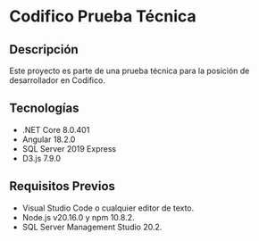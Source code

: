 # Codifico Prueba Técnica

## Descripción
Este proyecto es parte de una prueba técnica para la posición de desarrollador en Codifico.

## Tecnologías
- .NET Core 8.0.401
- Angular 18.2.0
- SQL Server 2019 Express
- D3.js 7.9.0

## Requisitos Previos
- Visual Studio Code o cualquier editor de texto.
- Node.js v20.16.0 y npm 10.8.2.
- SQL Server Management Studio 20.2.